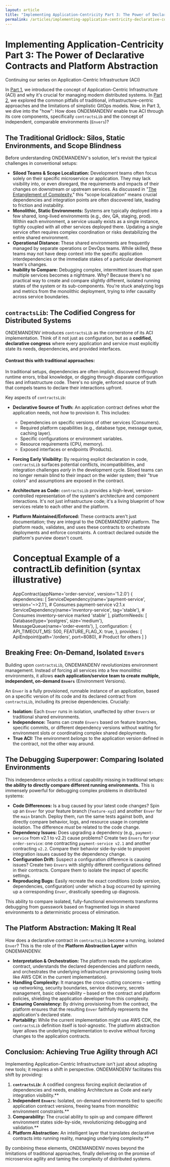 ```yaml
---
layout: article
title: "Implementing Application-Centricity Part 3: The Power of Declarative Contracts and Platform Abstraction"
permalink: /articles/implementing-application-centricity-declarative-contracts/
---
```



# Implementing Application-Centricity Part 3: The Power of Declarative Contracts and Platform Abstraction

Continuing our series on Application-Centric Infrastructure (ACI)

In [Part 1](https://ondemandenv.dev/articles/embracing-application-centric-infrastructure-cloud-1/), we introduced the concept of Application-Centric Infrastructure (ACI) and why it's crucial for managing modern distributed systems. In [Part 2](https://ondemandenv.dev/articles/aws-cdk-eks-falling-short-multi-account-kubernetes/), we explored the common pitfalls of traditional, infrastructure-centric approaches and the limitations of simplistic GitOps models. Now, in Part 3, we dive into the "how": How does ONDEMANDENV enable true ACI through its core components, specifically `contractsLib` and the concept of independent, comparable environments (`Envers`)?

## The Traditional Gridlock: Silos, Static Environments, and Scope Blindness

Before understanding ONDEMANDENV's solution, let's revisit the typical challenges in conventional setups:
  * **Siloed Teams & Scope Localization:** Development teams often focus solely on their specific microservice or application. They may lack visibility into, or even disregard, the requirements and impacts of their changes on downstream or upstream services. As discussed in "[The Entanglement of Complexity](https://ondemandenv.dev/articles/scope-localization-ambiguity/)," this "scope localization" means crucial dependencies and integration points are often discovered late, leading to friction and instability.
  * **Monolithic, Static Environments:** Systems are typically deployed into a few shared, long-lived environments (e.g., dev, QA, staging, prod). Within each environment, a service usually exists as a single instance, tightly coupled with all other services deployed there. Updating a single service often requires complex coordination or risks destabilizing the entire shared environment.
  * **Operational Distance:** These shared environments are frequently managed by separate operations or DevOps teams. While skilled, these teams may not have deep context into the specific application interdependencies or the immediate stakes of a particular development team's changes.
  * **Inability to Compare:** Debugging complex, intermittent issues that span multiple services becomes a nightmare. Why? Because there's no practical way to create and compare slightly different, isolated running states of the system or its sub-components. You're stuck analyzing logs and metrics from the monolithic deployment, trying to infer causality across service boundaries.

## `contractsLib`: The Codified Congress for Distributed Systems

ONDEMANDENV introduces `contractsLib` as the cornerstone of its ACI implementation. Think of it not just as configuration, but as a **codified, declarative congress** where every application and service must explicitly state its needs, dependencies, and provided interfaces.

#### Contrast this with traditional approaches:

In traditional setups, dependencies are often implicit, discovered through runtime errors, tribal knowledge, or digging through disparate configuration files and infrastructure code. There's no single, enforced source of truth that compels teams to declare their interactions upfront.

Key aspects of `contractsLib`:
  * **Declarative Source of Truth:** An application contract defines *what* the application needs, not *how* to provision it. This includes:
    * Dependencies on specific versions of other services (Consumers).
    * Required platform capabilities (e.g., database type, message queue, caching layer).
    * Specific configurations or environment variables.
    * Resource requirements (CPU, memory).
    * Exposed interfaces or endpoints (Products).
  * **Forcing Early Visibility:** By requiring explicit declaration in code, `contractsLib` surfaces potential conflicts, incompatibilities, and integration challenges *early* in the development cycle. Siloed teams can no longer remain blind to their impact on the wider system; their "true colors" and assumptions are exposed in the contract.
  * **Architecture as Code:** `contractsLib` provides a high-level, version-controlled representation of the system's architecture and component interactions. It's not just infrastructure code; it's a living blueprint of how services relate to each other and the platform.
  * **Platform Maintained/Enforced:** These contracts aren't just documentation; they are integral to the ONDEMANDENV platform. The platform reads, validates, and uses these contracts to orchestrate deployments and enforce constraints. A contract declared outside the platform's purview doesn't count.



    # Conceptual Example of a contractLib definition (syntax illustrative)
    AppContract(appName='order-service', version='1.2.0') {
      dependencies: [
        ServiceDependency(name='payment-service', version='~>2.1'), # Consumes payment-service v2.1.x
        ServiceDependency(name='inventory-service', tag='stable'),   # Consumes inventory-service marked 'stable'
      ],
      platformNeeds: [
        Database(type='postgres', size='medium'),
        MessageQueue(name='order-events'),
      ],
      configuration: {
        API_TIMEOUT_MS: 500,
        FEATURE_FLAG_X: true,
      },
      provides: [
        ApiEndpoint(path='/orders', port=8080), # Product for others
      ]
    }


## Breaking Free: On-Demand, Isolated `Envers`

Building upon `contractsLib`, ONDEMANDENV revolutionizes environment management. Instead of forcing all services into a few monolithic environments, it allows **each application/service team to create multiple, independent, on-demand `Envers`** (Environment Versions).

An `Enver` is a fully provisioned, runnable instance of an application, based on a specific version of its code and its declared contract from `contractsLib`, including its precise dependencies. Crucially:
  * **Isolation:** Each `Enver` runs in isolation, unaffected by other `Envers` or traditional shared environments.
  * **Independence:** Teams can create `Envers` based on feature branches, specific commits, or different dependency versions without waiting for environment slots or coordinating complex shared deployments.
  * **True ACI:** The environment *belongs* to the application version defined in the contract, not the other way around.

## The Debugging Superpower: Comparing Isolated Environments

This independence unlocks a critical capability missing in traditional setups: **the ability to directly compare different running environments.** This is immensely powerful for debugging complex problems in distributed systems:
  * **Code Differences:** Is a bug caused by your latest code changes? Spin up an `Enver` for your feature branch (`feature-xyz`) and another `Enver` for the `main` branch. Deploy them, run the same tests against both, and directly compare behavior, logs, and resource usage in complete isolation. The difference *must* be related to the code change.
  * **Dependency Issues:** Does upgrading a dependency (e.g., `payment-service` from v2.1 to v2.2) cause problems? Create two `Envers` for your `order-service`: one contracting `payment-service v2.1` and another contracting `v2.2`. Compare their behavior side-by-side to pinpoint integration issues caused by the dependency change.
  * **Configuration Drift:** Suspect a configuration difference is causing issues? Create two `Envers` with slightly different configurations defined in their contracts. Compare them to isolate the impact of specific settings.
  * **Reproducing Bugs:** Easily recreate the exact conditions (code version, dependencies, configuration) under which a bug occurred by spinning up a corresponding `Enver`, drastically speeding up diagnosis.

This ability to compare isolated, fully-functional environments transforms debugging from guesswork based on fragmented logs in shared environments to a deterministic process of elimination.

## The Platform Abstraction: Making It Real

How does a declarative contract in `contractsLib` become a running, isolated `Enver`? This is the role of the **Platform Abstraction Layer** within ONDEMANDENV.
  * **Interpretation & Orchestration:** The platform reads the application contract, understands the declared dependencies and platform needs, and orchestrates the underlying infrastructure provisioning (using tools like AWS CDK in the current implementation).
  * **Handling Complexity:** It manages the cross-cutting concerns – setting up networking, security boundaries, service discovery, secrets management, basic observability – based on the contract and platform policies, shielding the application developer from this complexity.
  * **Ensuring Consistency:** By driving provisioning from the contract, the platform ensures that the resulting `Enver` faithfully represents the application's declared state.
  * **Portability:** While the current implementation might use AWS CDK, the `contractsLib` definition itself is tool-agnostic. The platform abstraction layer allows the underlying implementation to evolve without forcing changes to the application contracts.

## Conclusion: Achieving True Agility through ACI

Implementing Application-Centric Infrastructure isn't just about adopting new tools; it requires a shift in perspective. ONDEMANDENV facilitates this shift by providing:

  1. **`contractsLib`:** A codified congress forcing explicit declaration of dependencies and needs, enabling Architecture as Code and early integration visibility.**
  2. **Independent `Envers`:** Isolated, on-demand environments tied to specific application contract versions, freeing teams from monolithic environment constraints.**
  3. **Comparability:** The crucial ability to spin up and compare different environment states side-by-side, revolutionizing debugging and validation.**
  4. **Platform Abstraction:** An intelligent layer that translates declarative contracts into running reality, managing underlying complexity.**

By combining these elements, ONDEMANDENV moves beyond the limitations of traditional approaches, finally delivering on the promise of microservice agility and taming the complexity of distributed systems.